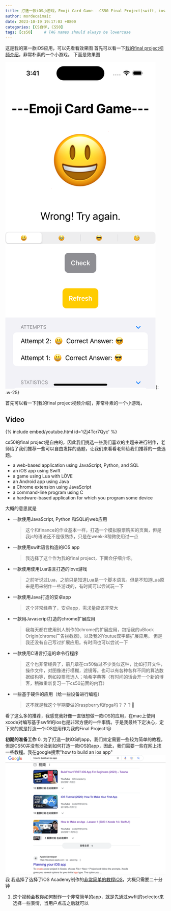 ```yaml
---
title: 打造一款iOS小游戏，Emoji Card Game---CS50 Final Project(swift, ios)
author: mordecaimaic
date: 2023-10-19 19:17:03 +0800
categories: [CS自学, CS50]
tags: [cs50]     # TAG names should always be lowercase
---
```

这是我的第一款iOS应用，可以先看看效果图
首先可以看一下[我的final project视频介绍](https://www.youtube.com/watch?v=tZj4Tcr7Qyc)，非常朴素的一个小游戏。
下面是效果图

![emoji_card_game_0](/assets/images/cs50/cs50_final_project_emoji_card_game_0.png){: .w-25}


首先可以看一下[我的final project视频介绍]，非常朴素的一个小游戏，
## Video

{% include embed/youtube.html id='tZj4Tcr7Qyc' %}

cs50的final project是自由的，因此我们挑选一些我们喜欢的主题来进行制作，老师给了我们推荐一些可以自由发挥的选题，让我们来看看老师给我们推荐的一些选题。
- a web-based application using JavaScript, Python, and SQL
- an iOS app using Swift
- a game using Lua with LÖVE
- an Android app using Java
- a Chrome extension using JavaScript
- a command-line program using C
- a hardware-based application for which you program some device

大概的意思就是
- 一款使用JavaScript, Python 和SQL的web应用
    >这个和finance的作业基本一样，打造一个模拟股票购买的页面，但是我js的语法还不是很熟练，只是在week-8稍微使用过一点
- 一款使用swift语言构造的iOS app
    >我选择了这个作为我的final project，下面会仔细介绍。
- 一款使用使用Lua语言打造的love游戏
    >之前听说过Lua，之前只是知道Lua是一个脚本语言。但是不知道Lua原来是用来制作一些游戏的，有时间可以尝试玩一下
- 一款使用Java打造的安卓app
    >这个非常经典了，安卓app，需求量应该非常大
- 一款用Javascript打造的chrome扩展应用
    >我每天都在使用别人制作的chrome的扩展应用，包括我的uBlock Origin(chrome广告拦截器)，以及我的Youtue双字幕扩展应用。
    但是我还没有自己写过扩展应用。有时间也可以尝试一下
- 一款使用C语言打造的命令行程序
    > 这个也非常经典了，前几章在cs50做过不少类似这种，比如打开文件，操作文件，对图像进行模糊，滤镜等。也可以有各种各样不同的算法数据结构等，例如投票竞选人；哈希字典等（有时间的话会开一个新的博客，稍微重新复习一下cs50前面的内容）
- 一些基于硬件的应用（给一些设备进行编程）
    > 这不就是我这个学期要做的raspberry和fpga吗？？？🤔️

看了这么多的推荐，我感觉我好像一直很想做一款iOS的应用，在mac上使用xcode对编写基于swfif的ios也是非常方便的一件事情。于是我最终下定决心，定下来的就是打造一个iOS应用作为我的Final Project!😃

**初期的准备工作**
0. 为了打造一款iOS的app，我们肯定需要一些较为简单的教程，但是CS50并没有涉及到如何打造一款iOS的app，因此，我们需要一些在网上找一些教程。我在google搜索"how to build an ios app"![emoji_card_game_0](/assets/images/cs50/cs50_final_project_emoji_card_game_1.png)我
我选择了选择了iOS Academy制作的[非常简单的教程iOS](https://www.youtube.com/watch?v=nqTcAzPS3oc)，大概只需要二十分钟
1. 这个视频会教你如何制作一个非常简单的app，就是先通过swfit的selector来选择一些表情，当用户点击之后就可以